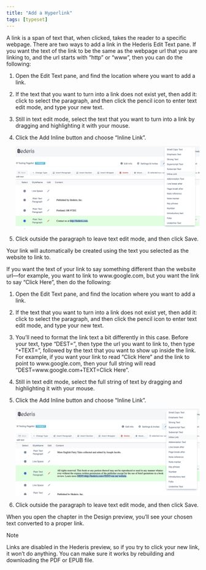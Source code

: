 ```yaml
---
title: "Add a Hyperlink"
tags: [typeset]
---
```

 
<html><body><section data-type="chapter" class="hsecchapter" data-hederis-type="hsecchapter" id="add-a-link" data-pi-attrs="id: add-a-link; data-tags: typeset;" role="doc-chapter" data-tags="typeset" data-author-name=" " data-book-title=" " title="Add a Hyperlink"><p class="hblkp" data-hederis-type="hblkp" id="pyvDM4OYr">A link is a span of text that, when clicked, takes the reader to a specific webpage. There are two ways to add a link in the Hederis Edit Text pane. If you want the text of the link to be the same as the webpage url that you are linking to, and the url starts with &#8220;http&#8221; or &#8220;www&#8221;, then you can do the following:</p><ol class="hwprnumlist" data-hederis-type="hwprnumlist" id="pzJFldkTN"><li class="hblkoli" data-hederis-type="hblkoli" id="liOQVY7EwJ"><p class="hblkoli" data-hederis-type="hblklip" id="pgJWfNpX4">Open the Edit Text pane, and find the location where you want to add a link.</p></li><li class="hblkoli" data-hederis-type="hblkoli" id="liGrCia440"><p class="hblkoli" data-hederis-type="hblklip" id="pFWsKOZED">If the text that you want to turn into a link does not exist yet, then add it: click to select the paragraph, and then click the pencil icon to enter text edit mode, and type your new text.</p></li><li class="hblkoli" data-hederis-type="hblkoli" id="liJbtAVxhL"><p class="hblkoli" data-hederis-type="hblklip" id="pKhR6akBs">Still in text edit mode, select the text that you want to turn into a link by dragging and highlighting it with your mouse. </p></li><li class="hblkoli" data-hederis-type="hblkoli" id="liWNyNjnK6"><p class="hblkoli" data-hederis-type="hblklip" id="pLWQpN3qT">Click the Add Inline button and choose &#8220;Inline Link&#8221;.</p><img data-hederis-type="hblkimg" class="hblkimg" id="p2o4wfO6A" src="/images/insertlink1.png" data-img-src="/images/insertlink1.png"/></li><li class="hblkoli" data-hederis-type="hblkoli" id="lilyyOhYX6"><p class="hblkoli" data-hederis-type="hblklip" id="pWJwahqyi">Click outside the paragraph to leave text edit mode, and then click Save.</p></li></ol><p class="hblkp" data-hederis-type="hblkp" id="pYunoUCZ7">Your link will automatically be created using the text you selected as the website to link to.</p><p class="hblkp" data-hederis-type="hblkp" id="pig1LGzXg">If you want the text of your link to say something different than the website url&#8212;for example, you want to link to www.google.com, but you want the link to say &#8220;Click Here&#8221;, then do the following:</p><ol class="hwprnumlist" data-hederis-type="hwprnumlist" id="pUPQLhsuD"><li class="hblkoli" data-hederis-type="hblkoli" id="liyiJDyYV0"><p class="hblkoli" data-hederis-type="hblklip" id="p1E90WqOw">Open the Edit Text pane, and find the location where you want to add a link.</p></li><li class="hblkoli" data-hederis-type="hblkoli" id="liP1QWnpqC"><p class="hblkoli" data-hederis-type="hblklip" id="pC04kr5s3">If the text that you want to turn into a link does not exist yet, then add it: click to select the paragraph, and then click the pencil icon to enter text edit mode, and type your new text.</p></li><li class="hblkoli" data-hederis-type="hblkoli" id="li4fFedMMl"><p class="hblkoli" data-hederis-type="hblklip" id="pjvpubzfO">You&#8217;ll need to format the link text a bit differently in this case. Before your text, type &#8220;DEST=&#8221;, then type the url you want to link to, then type &#8220;+TEXT=&#8221;, followed by the text that you want to show up inside the link. For example, if you want your link to read &#8220;Click Here&#8221; and the link to point to www.google.com, then your full string will read &#8220;DEST=www.google.com+TEXT=Click Here&#8221;.</p></li><li class="hblkoli" data-hederis-type="hblkoli" id="liSKIwndAC"><p class="hblkoli" data-hederis-type="hblklip" id="p7ukomokG">Still in text edit mode, select the full string of text by dragging and highlighting it with your mouse. </p></li><li class="hblkoli" data-hederis-type="hblkoli" id="liRWrQcQMo"><p class="hblkoli" data-hederis-type="hblklip" id="pzs6T4V6q">Click the Add Inline button and choose &#8220;Inline Link&#8221;.</p><img data-hederis-type="hblkimg" class="hblkimg" id="pR7mJwcFJ" src="/images/insertlink2.png" data-img-src="/images/insertlink2.png"/></li><li class="hblkoli" data-hederis-type="hblkoli" id="liOI5TSAdU"><p class="hblkoli" data-hederis-type="hblklip" id="p57AkvDkh">Click outside the paragraph to leave text edit mode, and then click Save.</p></li></ol><p class="hblkp" data-hederis-type="hblkp" id="pI4LplOrh">When you open the chapter in the Design preview, you&#8217;ll see your chosen text converted to a proper link. </p><aside class="hwprbox box" data-hederis-type="hwprbox" id="pXCQUhurQ" data-type="sidebar"><p class="hblktype" data-hederis-type="hblktype" id="p9adpIvUG">Note</p><p class="hblkp" data-hederis-type="hblkp" id="pWeO2Ov6s">Links are disabled in the Hederis preview, so if you try to click your new link, it won&#8217;t do anything. You can make sure it works by rebuilding and downloading the PDF or EPUB file.</p></aside></section></body></html>
